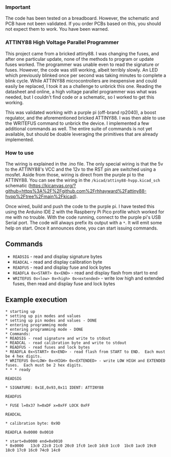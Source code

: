 ### Important

The code has been tested on a breadboard.  However, the schematic and PCB
have not been validated.  If you order PCBs based on this, you should not
expect them to work.  You have been warned.

### ATTINY88 High Voltage Parallel Programmer

This project came from a bricked attiny88. I was changing the fuses, and after
one particular update, none of the methods to program or update fuses worked.
The programmer was unable even to read the signature or fuses. However, the code
was still working, albeit terribly slowly. An LED which previously blinked once
per second was taking minutes to complete a blink cycle. While ATTINY88
microcontrollers are inexpensive and could easily be replaced, I took it as a
challenge to unbrick this one. Reading the datasheet and online, a high voltage
parallel programmer was what was needed, but I couldn't find code or a
schematic, so I worked to get this working.

This was validated working with a purple pi (off-brand rp2040), a boost
regulator, and the aforementioned bricked ATTINY88. I was then able to use the
WRITEFUS  command to unbrick the device.  I implemented a few additional
commands as well.  The entire suite of commands is not yet available, but
should be doable leveraging the primitives that are already implemented.

### How to use

The wiring is explained in the .ino file. The only special wiring is that the
5v to the ATTINY88's VCC and the 12v to the RST pin are switched using a
mosfet. Aside from those, wiring is direct from the purple pi to the ATTINY88.
You can see the wiring in the `/kicad/attiny88-hvpp.kicad_sch` schematic
(https://kicanvas.org/?github=https%3A%2F%2Fgithub.com%2Frhhayward%2Fattiny88-hvpp%2Ftree%2Fmain%2Fkicad).

Once wired, build and push the code to the purple pi. I have tested this using
the Arduino IDE 2 with the Raspberry Pi Pico profile which worked for me with no
trouble. With the code running, connect to the purple pi's USB Serial port.
The code will always prefix its output with a `*`.  It will emit some help on
start.  Once it announces done, you can start issuing commands.

## Commands

* `READSIG` - read and display signature bytes
* `READCAL` - read and display calibration byte
* `READFUS` - read and display fuse and lock bytes
* `READFLA 0x<START> 0x<END>` - read and display flash from start to end
* `WRITEFUS 0x<low> 0x<high> 0x<extended>` - write low high and extended
  fuses, then read and display fuse and lock bytes

## Example execution



```
* starting up
* setting up pin modes and values
* setting up pin modes and values - DONE
* entering programming mode
* entering programming mode - DONE
* Commands:
* READSIG - read signature and write to stdout
* READCAL - read calibration byte and write to stdout
* READFUS - read fuses and lock bytes
* READFLA 0x<START> 0x<END> - read flash from START to END.  Each must be 4 hex digits.
* WRITEFUS 0x<LOW> 0x<HIGH> 0x<EXTENDED> - write LOW HIGH and EXTENDED fuses.  Each must be 2 hex digits.
* * * ready
```
```
READSIG
```
```
* SIGNATURE: 0x1E,0x93,0x11 IDENT: ATTINY88 
```
```
READFUS
```
```
* FUSE l=0x37 h=0xDF x=0xFF LOCK 0xFF
```
```
READCAL
```
```
* calibration byte: 0x9D
```
```
READFLA 0x0000 0x0010
```
```
* start=0x0000 end=0x0010
* 0x0000   13c0 22c0 21c0 20c0 1fc0 1ec0 1dc0 1cc0  1bc0 1ac0 19c0 18c0 17c0 16c0 74c0 14c0
```
